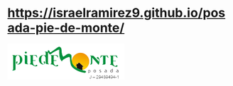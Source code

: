 
# https://israelramirez9.github.io/posada-pie-de-monte/

![posada](./public/media/images/logo-removebg.png)